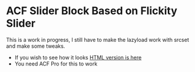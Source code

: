 # ACF Slider Block Based on Flickity Slider

This is a work in progress, I still have to make the lazyload work with srcset and make some tweaks.

- If you wish to see how it looks [HTML version is here](https://github.com/thisbit/thisbit-flickity)
- You need ACF Pro for this to work
